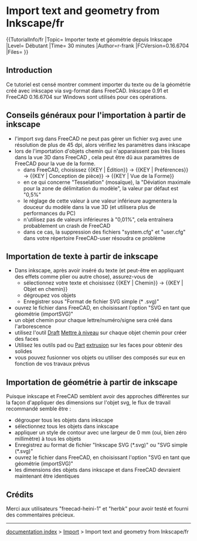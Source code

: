 # Import text and geometry from Inkscape/fr
{{TutorialInfo/fr
|Topic= Importer texte et géométrie depuis Inkscape
|Level= Débutant
|Time= 30 minutes
|Author=r-frank
|FCVersion=0.16.6704
|Files=
}}

## Introduction

Ce tutoriel est censé montrer comment importer du texte ou de la géométrie créé avec inkscape via svg-format dans FreeCAD.
Inkscape 0.91 et FreeCAD 0.16.6704 sur Windows sont utilisés pour ces opérations.

## Conseils généraux pour l\'importation à partir de inkscape 

-   l\'import svg dans FreeCAD ne peut pas gérer un fichier svg avec une résolution de plus de 45 dpi, alors vérifiez les paramètres dans inkscape
-   lors de l\'importation d\'objets chemin qui n\'apparaissent pas très lisses dans la vue 3D dans FreeCAD , cela peut être dû aux paramètres de FreeCAD pour la vue de la forme.
    -   dans FreeCAD, choisissez {{KEY | Édition}} → {{KEY | Préférences}} → {{KEY | Conception de pièce}} → {{KEY | Vue de la Forme}}
    -   en ce qui concerne \"Tesselation\" (mosaïque), la \"Déviation maximale pour la zone de délimitation du modèle\", la valeur par défaut est \"0,5%\"
    -   le réglage de cette valeur à une valeur inférieure augmentera la douceur du modèle dans la vue 3D (et utilisera plus de performances du PC)
    -   n\'utilisez pas de valeurs inférieures à \"0,01%\", cela entraînera probablement un crash de FreeCAD
    -   dans ce cas, la suppression des fichiers \"system.cfg\" et \"user.cfg\" dans votre répertoire FreeCAD-user résoudra ce problème

## Importation de texte à partir de inkscape 

-   Dans inkscape, après avoir inséré du texte (et peut-être en appliquant des effets comme plier ou autre chose), assurez-vous de
    -   sélectionnez votre texte et choisissez {{KEY | Chemin}} → {{KEY | Objet en chemin}}
    -   dégroupez vos objets
    -   Enregistrer sous \"Format de fichier SVG simple (\* .svg)\"
-   ouvrez le fichier dans FreeCAD, en choisissant l\'option \"SVG en tant que géométrie (importSVG)\"
-   un objet chemin pour chaque lettre/numéro/signe sera créé dans l\'arborescence
-   utilisez l\'outil [Draft](Draft_Workbench/fr.md) [ Mettre à niveau](Draft_Upgrade/fr.md) sur chaque objet chemin pour créer des faces
-   Utilisez les outils pad ou [Part](Part_Workbench/fr.md) [extrusion](Part_Extrude/fr.md) sur les faces pour obtenir des solides
-   vous pouvez fusionner vos objets ou utiliser des composés sur eux en fonction de vos travaux prévus

## Importation de géométrie à partir de inkscape 

Puisque inkscape et FreeCAD semblent avoir des approches différentes sur la façon d\'appliquer des dimensions sur l\'objet svg, le flux de travail recommandé semble être :

-   dégrouper tous les objets dans inkscape
-   sélectionnez tous les objets dans inkscape
-   appliquer un style de contour avec une largeur de 0 mm (oui, bien zéro millimètre) à tous les objets
-   Enregistrez au format de fichier \"Inkscape SVG (\*.svg)\" ou \"SVG simple (\*.svg)\"
-   ouvrez le fichier dans FreeCAD, en choisissant l\'option \"SVG en tant que géométrie (importSVG)\"
-   les dimensions des objets dans inkscape et dans FreeCAD devraient maintenant être identiques

## Crédits

Merci aux utilisateurs \"freecad-heini-1\" et \"herbk\" pour avoir testé et fourni des commentaires précieux.

---
[documentation index](../README.md) > [Import](Import_Workbench.md) > Import text and geometry from Inkscape/fr
